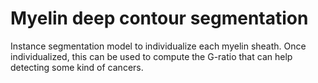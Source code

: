 # Myelin deep contour segmentation

Instance segmentation model to individualize each myelin sheath. Once individualized, this can be used to compute the G-ratio that can help detecting some kind of cancers.


